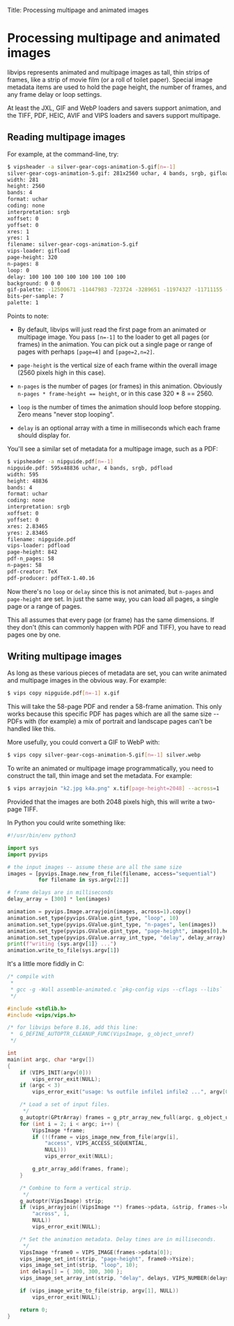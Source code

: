 Title: Processing multipage and animated images

# Processing multipage and animated images

libvips represents animated and multipage images as tall, thin strips of
frames, like a strip of movie film (or a roll of toilet paper). Special image
metadata items are used to hold the page height, the number of frames, and any
frame delay or loop settings.

At least the JXL, GIF and WebP loaders and savers support animation,
and the TIFF, PDF, HEIC, AVIF and VIPS loaders and savers support multipage.

## Reading multipage images

For example, at the command-line, try:

```bash
$ vipsheader -a silver-gear-cogs-animation-5.gif[n=-1]
silver-gear-cogs-animation-5.gif: 281x2560 uchar, 4 bands, srgb, gifload
width: 281
height: 2560
bands: 4
format: uchar
coding: none
interpretation: srgb
xoffset: 0
yoffset: 0
xres: 1
yres: 1
filename: silver-gear-cogs-animation-5.gif
vips-loader: gifload
page-height: 320
n-pages: 8
loop: 0
delay: 100 100 100 100 100 100 100 100
background: 0 0 0
gif-palette: -12500671 -11447983 -723724 -3289651 -11974327 -11711155 -5395027 -13027015 -9276814 -9408400 -16777216 -14079703 -197380 -12237499 -5723992 -526345 -15592942 -12763843 -5921371 -13750738 -13553359 -10592674 -6908266 -7829368 -7960954 -8158333 -809254
bits-per-sample: 7
palette: 1
```

Points to note:

- By default, libvips will just read the first page from an animated or
  multipage image. You pass `[n=-1]` to the loader to get all pages (or
  frames) in the animation. You can pick out a single page or range of
  pages with perhaps `[page=4]` and `[page=2,n=2]`.

- `page-height` is the vertical size of each frame within the overall image
  (2560 pixels high in this case).

- `n-pages` is the number of pages (or frames) in this animation. Obviously
  `n-pages * frame-height == height`, or in this case 320 * 8 == 2560.

- `loop` is the number of times the animation should loop before stopping.
  Zero means "never stop looping".

- `delay` is an optional array with a time in milliseconds which each frame
  should display for.

You'll see a similar set of metadata for a multipage image, such as a PDF:

```bash
$ vipsheader -a nipguide.pdf[n=-1]
nipguide.pdf: 595x48836 uchar, 4 bands, srgb, pdfload
width: 595
height: 48836
bands: 4
format: uchar
coding: none
interpretation: srgb
xoffset: 0
yoffset: 0
xres: 2.83465
yres: 2.83465
filename: nipguide.pdf
vips-loader: pdfload
page-height: 842
pdf-n_pages: 58
n-pages: 58
pdf-creator: TeX
pdf-producer: pdfTeX-1.40.16
```

Now there's no `loop` or `delay` since this is not animated, but `n-pages` and
`page-height` are set. In just the same way, you can load all pages, a single
page or a range of pages.

This all assumes that every page (or frame) has the same dimensions. If
they don't (this can commonly happen with PDF and TIFF), you have to read
pages one by one.

## Writing multipage images

As long as these various pieces of metadata are set, you can write animated
and multipage images in the obvious way. For example:

```bash
$ vips copy nipguide.pdf[n=-1] x.gif
```

This will take the 58-page PDF and render a 58-frame animation.  This only
works because this specific PDF has pages which are all the same size --
PDFs with (for example) a mix of portrait and landscape pages can't be
handled like this.

More usefully, you could convert a GIF to WebP with:

```bash
$ vips copy silver-gear-cogs-animation-5.gif[n=-1] silver.webp
```

To write an animated or multipage image programmatically, you need to
construct the tall, thin image and set the metadata. For example:

```bash
$ vips arrayjoin "k2.jpg k4a.png" x.tif[page-height=2048] --across=1
```

Provided that the images are both 2048 pixels high, this will write a
two-page TIFF.

In Python you could write something like:

```python
#!/usr/bin/env python3

import sys
import pyvips

# the input images -- assume these are all the same size
images = [pyvips.Image.new_from_file(filename, access="sequential")
          for filename in sys.argv[2:]]

# frame delays are in milliseconds
delay_array = [300] * len(images)

animation = pyvips.Image.arrayjoin(images, across=1).copy()
animation.set_type(pyvips.GValue.gint_type, "loop", 10)
animation.set_type(pyvips.GValue.gint_type, "n-pages", len(images))
animation.set_type(pyvips.GValue.gint_type, "page-height", images[0].height)
animation.set_type(pyvips.GValue.array_int_type, "delay", delay_array)
print(f"writing {sys.argv[1]} ...")
animation.write_to_file(sys.argv[1])
```

It's a little more fiddly in C:

```c
/* compile with
 *
 * gcc -g -Wall assemble-animated.c `pkg-config vips --cflags --libs`
 */

#include <stdlib.h>
#include <vips/vips.h>

/* for libvips before 8.16, add this line:
 *	G_DEFINE_AUTOPTR_CLEANUP_FUNC(VipsImage, g_object_unref)
 */

int
main(int argc, char *argv[])
{
    if (VIPS_INIT(argv[0]))
        vips_error_exit(NULL);
    if (argc < 3)
        vips_error_exit("usage: %s outfile infile1 infile2 ...", argv[0]);

    /* Load a set of input files.
     */
    g_autoptr(GPtrArray) frames = g_ptr_array_new_full(argc, g_object_unref);
    for (int i = 2; i < argc; i++) {
        VipsImage *frame;
        if (!(frame = vips_image_new_from_file(argv[i],
            "access", VIPS_ACCESS_SEQUENTIAL,
            NULL)))
            vips_error_exit(NULL);

        g_ptr_array_add(frames, frame);
    }

    /* Combine to form a vertical strip.
     */
    g_autoptr(VipsImage) strip;
    if (vips_arrayjoin((VipsImage **) frames->pdata, &strip, frames->len,
        "across", 1,
        NULL))
        vips_error_exit(NULL);

    /* Set the animation metadata. Delay times are in milliseconds.
     */
    VipsImage *frame0 = VIPS_IMAGE(frames->pdata[0]);
    vips_image_set_int(strip, "page-height", frame0->Ysize);
    vips_image_set_int(strip, "loop", 10);
    int delays[] = { 300, 300, 300 };
    vips_image_set_array_int(strip, "delay", delays, VIPS_NUMBER(delays));

    if (vips_image_write_to_file(strip, argv[1], NULL))
        vips_error_exit(NULL);

    return 0;
}
```
